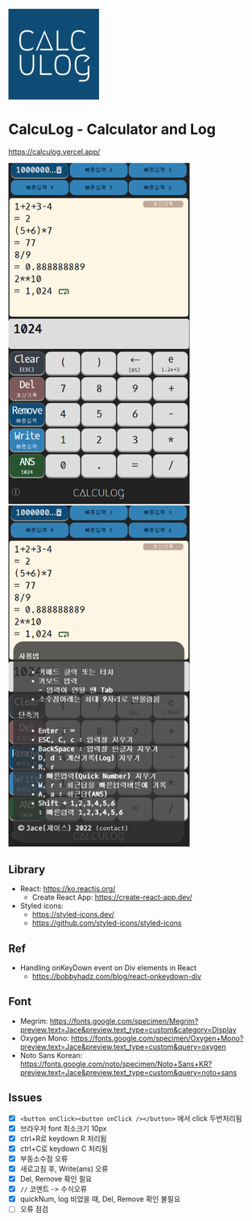 ![calculog](https://github.com/jacealan/calculog/blob/main/public/apple-touch-icon.png?raw=true)
# CalcuLog - Calculator and Log
https://calculog.vercel.app/

<img src="https://github.com/jacealan/calculog/blob/main/public/capture01.png?raw=true" width="360px" />
<img src="https://github.com/jacealan/calculog/blob/main/public/capture02.png?raw=true" width="360px" />

## Library

- React: https://ko.reactjs.org/
  - Create React App: https://create-react-app.dev/
- Styled icons:
  - https://styled-icons.dev/
  - https://github.com/styled-icons/styled-icons

## Ref

- Handling onKeyDown event on Div elements in React
  - https://bobbyhadz.com/blog/react-onkeydown-div

## Font

- Megrim: https://fonts.google.com/specimen/Megrim?preview.text=Jace&preview.text_type=custom&category=Display
- Oxygen Mono: https://fonts.google.com/specimen/Oxygen+Mono?preview.text=Jace&preview.text_type=custom&query=oxygen
- Noto Sans Korean: https://fonts.google.com/noto/specimen/Noto+Sans+KR?preview.text=Jace&preview.text_type=custom&query=noto+sans

## Issues

- [x] `<button onClick><button onClick /></button>` 에서 click 두번처리됨
- [x] 브라우저 font 최소크기 10px
- [x] ctrl+R로 keydown R 처리됨
- [x] ctrl+C로 keydown C 처리됨
- [x] 부동소수점 오류
- [x] 새로고침 후, Write(ans) 오류
- [x] Del, Remove 확인 필요
- [x] `//` 코멘트 -> 수식오류
- [x] quickNum, log 비었을 때, Del, Remove 확인 불필요
- [ ] 오류 점검
